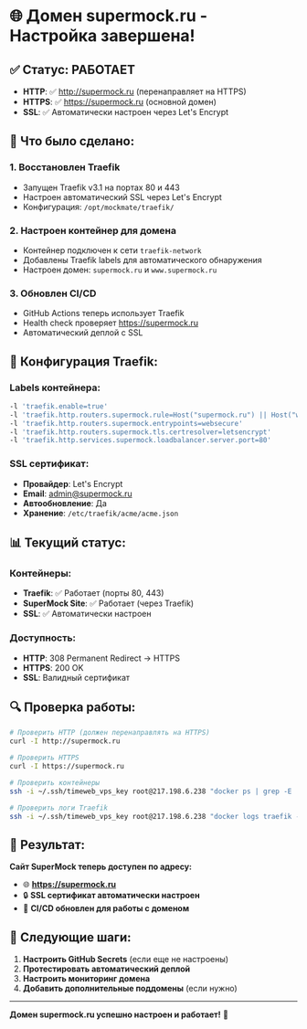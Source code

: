 # 🌐 Домен supermock.ru - Настройка завершена!

## ✅ **Статус: РАБОТАЕТ**

- **HTTP**: ✅ http://supermock.ru (перенаправляет на HTTPS)
- **HTTPS**: ✅ https://supermock.ru (основной домен)
- **SSL**: ✅ Автоматически настроен через Let's Encrypt

## 🚀 **Что было сделано:**

### 1. **Восстановлен Traefik**
- Запущен Traefik v3.1 на портах 80 и 443
- Настроен автоматический SSL через Let's Encrypt
- Конфигурация: `/opt/mockmate/traefik/`

### 2. **Настроен контейнер для домена**
- Контейнер подключен к сети `traefik-network`
- Добавлены Traefik labels для автоматического обнаружения
- Настроен домен: `supermock.ru` и `www.supermock.ru`

### 3. **Обновлен CI/CD**
- GitHub Actions теперь использует Traefik
- Health check проверяет https://supermock.ru
- Автоматический деплой с SSL

## 🔧 **Конфигурация Traefik:**

### Labels контейнера:
```bash
-l 'traefik.enable=true'
-l 'traefik.http.routers.supermock.rule=Host("supermock.ru") || Host("www.supermock.ru")'
-l 'traefik.http.routers.supermock.entrypoints=websecure'
-l 'traefik.http.routers.supermock.tls.certresolver=letsencrypt'
-l 'traefik.http.services.supermock.loadbalancer.server.port=80'
```

### SSL сертификат:
- **Провайдер**: Let's Encrypt
- **Email**: admin@supermock.ru
- **Автообновление**: Да
- **Хранение**: `/etc/traefik/acme/acme.json`

## 📊 **Текущий статус:**

### Контейнеры:
- **Traefik**: ✅ Работает (порты 80, 443)
- **SuperMock Site**: ✅ Работает (через Traefik)
- **SSL**: ✅ Автоматически настроен

### Доступность:
- **HTTP**: 308 Permanent Redirect → HTTPS
- **HTTPS**: 200 OK
- **SSL**: Валидный сертификат

## 🔍 **Проверка работы:**

```bash
# Проверить HTTP (должен перенаправлять на HTTPS)
curl -I http://supermock.ru

# Проверить HTTPS
curl -I https://supermock.ru

# Проверить контейнеры
ssh -i ~/.ssh/timeweb_vps_key root@217.198.6.238 "docker ps | grep -E '(traefik|supermock)'"

# Проверить логи Traefik
ssh -i ~/.ssh/timeweb_vps_key root@217.198.6.238 "docker logs traefik --tail 10"
```

## 🎯 **Результат:**

**Сайт SuperMock теперь доступен по адресу:**
- 🌐 **https://supermock.ru**
- 🔒 **SSL сертификат автоматически настроен**
- 🚀 **CI/CD обновлен для работы с доменом**

## 📝 **Следующие шаги:**

1. **Настроить GitHub Secrets** (если еще не настроены)
2. **Протестировать автоматический деплой**
3. **Настроить мониторинг домена**
4. **Добавить дополнительные поддомены** (если нужно)

---

**Домен supermock.ru успешно настроен и работает!** 🎉
